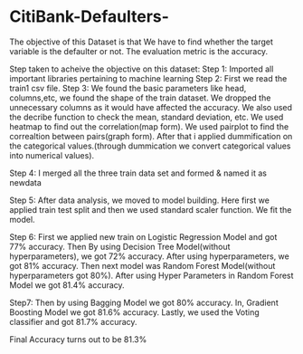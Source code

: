 # CitiBank-Defaulters-
The objective of this Dataset is that We have to find whether the target variable is the defaulter or not.
The evaluation metric is the accuracy.

Step taken to acheive the objective on this dataset:
Step 1: Imported all important libraries pertaining to machine learning
Step 2: First we read the train1 csv file.
Step 3: We found the basic parameters like head, columns,etc, we found the shape of the train dataset. We dropped the unnecessary columns as it would have affected the accuracy. We also used the decribe function to check the mean, standard deviation, etc. We used heatmap to find out the correlation(map form). We used pairplot to find the correaltion between pairs(graph form). After that i applied dummification on the categorical values.(through dummication we convert categorical values into numerical values).

Step 4: I merged all the three train data set and formed & named it as newdata

Step 5: After data analysis, we moved to model building. Here first we applied train test split and then we used standard scaler function. We fit the model. 

Step 6: First we applied new train on Logistic Regression Model and got 77% accuracy. Then By using Decision Tree Model(without hyperparameters), we got 72% accuracy. After using hyperparameters, we got 81% accuracy. Then next model was Random Forest Model(without hyperparameters got 80%). After using Hyper Parameters in Random Forest Model we got 81.4% accuracy.

Step7: Then by using Bagging Model we got 80% accuracy. In, Gradient Boosting Model we got 81.6% accuracy. Lastly, we used the
Voting classifier and got 81.7% accuracy.


Final Accuracy turns out to be 81.3%













